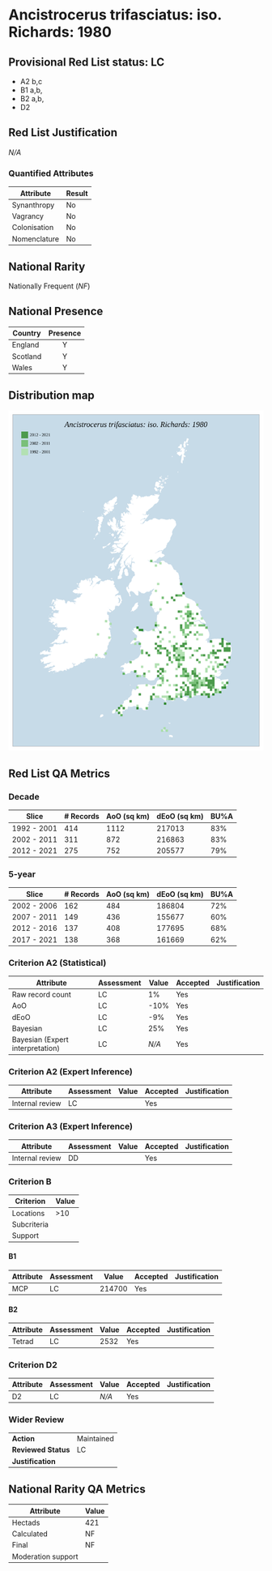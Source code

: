 # Ancistrocerus trifasciatus: iso. Richards: 1980

## Provisional Red List status: LC
- A2 b,c
- B1 a,b, 
- B2 a,b, 
- D2

## Red List Justification
*N/A*
### Quantified Attributes
|Attribute|Result|
|---|---|
|Synanthropy|No|
|Vagrancy|No|
|Colonisation|No|
|Nomenclature|No|


## National Rarity
Nationally Frequent (*NF*)

## National Presence
|Country|Presence
|---|:-:|
|England|Y|
|Scotland|Y|
|Wales|Y|


## Distribution map
![](../map/599.svg)

## Red List QA Metrics
### Decade
| Slice | # Records | AoO (sq km) | dEoO (sq km) |BU%A |
|---|---|---|---|---|
|1992 - 2001|414|1112|217013|83%|
|2002 - 2011|311|872|216863|83%|
|2012 - 2021|275|752|205577|79%|
### 5-year
| Slice | # Records | AoO (sq km) | dEoO (sq km) |BU%A |
|---|---|---|---|---|
|2002 - 2006|162|484|186804|72%|
|2007 - 2011|149|436|155677|60%|
|2012 - 2016|137|408|177695|68%|
|2017 - 2021|138|368|161669|62%|
### Criterion A2 (Statistical)
|Attribute|Assessment|Value|Accepted|Justification
|---|---|---|---|---|
|Raw record count|LC|1%|Yes||
|AoO|LC|-10%|Yes||
|dEoO|LC|-9%|Yes||
|Bayesian|LC|25%|Yes||
|Bayesian (Expert interpretation)|LC|*N/A*|Yes||
### Criterion A2 (Expert Inference)
|Attribute|Assessment|Value|Accepted|Justification
|---|---|---|---|---|
|Internal review|LC||Yes||
### Criterion A3 (Expert Inference)
|Attribute|Assessment|Value|Accepted|Justification
|---|---|---|---|---|
|Internal review|DD||Yes||
### Criterion B
|Criterion| Value|
|---|---|
|Locations|>10|
|Subcriteria||
|Support||
#### B1
|Attribute|Assessment|Value|Accepted|Justification
|---|---|---|---|---|
|MCP|LC|214700|Yes||
#### B2
|Attribute|Assessment|Value|Accepted|Justification
|---|---|---|---|---|
|Tetrad|LC|2532|Yes||
### Criterion D2
|Attribute|Assessment|Value|Accepted|Justification
|---|---|---|---|---|
|D2|LC|*N/A*|Yes||
### Wider Review
|  |  |
|---|---|
|**Action**|Maintained|
|**Reviewed Status**|LC|
|**Justification**||


## National Rarity QA Metrics
|Attribute|Value|
|---|---|
|Hectads|421|
|Calculated|NF|
|Final|NF|
|Moderation support||



